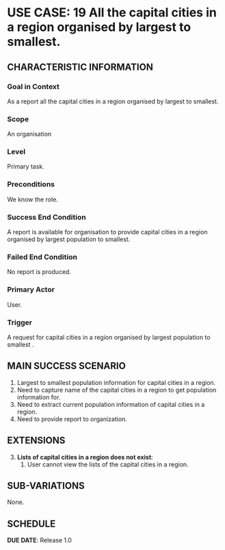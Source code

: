# USE CASE: 19 All the capital cities in a region organised by largest to smallest.

## CHARACTERISTIC INFORMATION

### Goal in Context

As a report all the capital cities in a region organised by largest to smallest.

### Scope

An organisation

### Level

Primary task.

### Preconditions

We know the role.

### Success End Condition

A report is available for organisation to provide  capital cities in a region organised by largest population to smallest.

### Failed End Condition

No report is produced.

### Primary Actor

User.

### Trigger

A request for capital cities in a region organised by largest population to smallest .

## MAIN SUCCESS SCENARIO

1. Largest to smallest population information for capital cities in a region.
2. Need to capture name of the capital cities in a region to get population information for.
3. Need to extract current population information of capital cities in a region.
4. Need to  provide report to organization.

## EXTENSIONS

3. **Lists of capital cities in a region does not exist**:
    1. User cannot view the lists of the capital cities in a region.

## SUB-VARIATIONS

None.

## SCHEDULE

**DUE DATE**: Release 1.0
